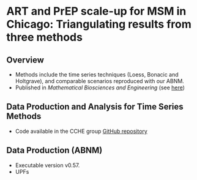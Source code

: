 # ART and PrEP scale-up for MSM in Chicago: Triangulating results from three methods

## Overview
  - Methods include the time series techniques (Loess, Bonacic and Holtgrave), and comparable scenarios reproduced with our ABNM.
  - Published in _Mathematical Biosciences and Engineering_ (see [here](https://pubmed.ncbi.nlm.nih.gov/34198418/))

## Data Production and Analysis for Time Series Methods
  - Code available in the CCHE group [GitHub repository](https://github.com/UChicago-CCHE-Modeling/projections/blob/main/time-series-analysis.R)
 
 ## Data Production (ABNM)
  - Executable version v0.57.
  - UPFs 
  
